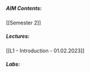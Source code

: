 ##### AIM Contents:
 [[Semester 2]]
 
##### Lectures:
 [[L1 - Introduction - 01.02.2023]]
##### Labs:
 